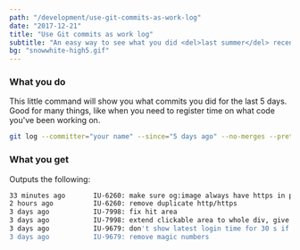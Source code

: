 ```yaml
---
path: "/development/use-git-commits-as-work-log"
date: "2017-12-21"
title: "Use Git commits as work log"
subtitle: "An easy way to see what you did <del>last summer</del> recently"
bg: "snowwhite-high5.gif"
---
```


### What you do
This little command will show you what commits you did for the last 5 days. Good for many things, like when you need to register time on what code you've been working on.

```bash
git log --committer="your name" --since="5 days ago" --no-merges --pretty=format:"%<(20) %ar %s"
```

### What you get
Outputs the following:

```bash
33 minutes ago       IU-6260: make sure og:image always have https in prod
2 hours ago          IU-6260: remove duplicate http/https
3 days ago           IU-7998: fix hit area
3 days ago           IU-7998: extend clickable area to whole div, give link pointer on hover
3 days ago           IU-9679: don't show latest login time for 30 s if user closed the notification
3 days ago           IU-9679: remove magic numbers
```
